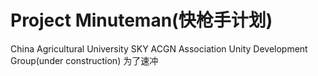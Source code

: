 # Project Minuteman(快枪手计划)

China Agricultural University SKY ACGN Association Unity Development Group(under construction)
为了速冲
